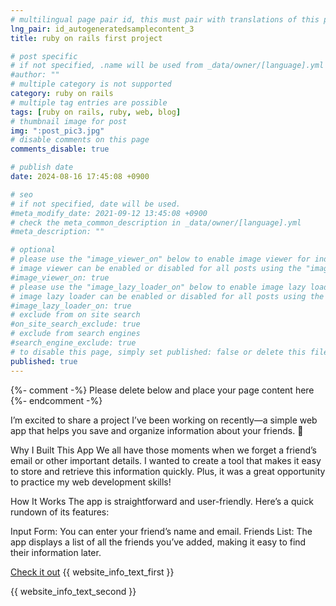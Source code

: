 ```yaml
---
# multilingual page pair id, this must pair with translations of this page. (This name must be unique)
lng_pair: id_autogeneratedsamplecontent_3
title: ruby on rails first project

# post specific
# if not specified, .name will be used from _data/owner/[language].yml
#author: ""
# multiple category is not supported
category: ruby on rails
# multiple tag entries are possible
tags: [ruby on rails, ruby, web, blog]
# thumbnail image for post
img: ":post_pic3.jpg"
# disable comments on this page
comments_disable: true

# publish date
date: 2024-08-16 17:45:08 +0900

# seo
# if not specified, date will be used.
#meta_modify_date: 2021-09-12 13:45:08 +0900
# check the meta_common_description in _data/owner/[language].yml
#meta_description: ""

# optional
# please use the "image_viewer_on" below to enable image viewer for individual pages or posts (_posts/ or [language]/_posts folders).
# image viewer can be enabled or disabled for all posts using the "image_viewer_posts: true" setting in _data/conf/main.yml.
#image_viewer_on: true
# please use the "image_lazy_loader_on" below to enable image lazy loader for individual pages or posts (_posts/ or [language]/_posts folders).
# image lazy loader can be enabled or disabled for all posts using the "image_lazy_loader_posts: true" setting in _data/conf/main.yml.
#image_lazy_loader_on: true
# exclude from on site search
#on_site_search_exclude: true
# exclude from search engines
#search_engine_exclude: true
# to disable this page, simply set published: false or delete this file
published: true
---
```


{%- comment -%} Please delete below and place your page content here {%- endcomment -%}

<!-- outline-start -->
I’m excited to share a project I’ve been working on recently—a simple web app that helps you save and organize information about your friends. 🎉

Why I Built This App
We all have those moments when we forget a friend’s email or other important details. I wanted to create a tool that makes it easy to store and retrieve this information quickly. Plus, it was a great opportunity to practice my web development skills!

How It Works
The app is straightforward and user-friendly. Here’s a quick rundown of its features:

Input Form: You can enter your friend’s name and email.
Friends List: The app displays a list of all the friends you’ve added, making it easy to find their information later.

[Check it out](https://github.com/LukatoniCode/Friends_app_rails)
{{ website_info_text_first }}

<!-- outline-end -->

{{ website_info_text_second }}

